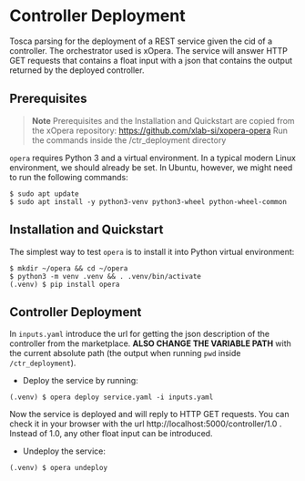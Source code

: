 # Controller Deployment
Tosca parsing for the deployment of a REST service given the cid of a controller. The orchestrator used is xOpera. The service will answer HTTP GET requests that contains a float input with a json that contains the output returned by the deployed controller.

## Prerequisites
> **Note** Prerequisites and the Installation and Quickstart are copied from the xOpera repository: https://github.com/xlab-si/xopera-opera
> Run the commands inside the /ctr_deployment directory

`opera` requires Python 3 and a virtual environment. 
In a typical modern Linux environment, we should already be set. 
In Ubuntu, however, we might need to run the following commands:

```console
$ sudo apt update
$ sudo apt install -y python3-venv python3-wheel python-wheel-common
```
## Installation and Quickstart
The simplest way to test `opera` is to install it into Python virtual environment:

```console
$ mkdir ~/opera && cd ~/opera
$ python3 -m venv .venv && . .venv/bin/activate
(.venv) $ pip install opera
```

## Controller Deployment
In `inputs.yaml` introduce the url for getting the json description of the controller from the marketplace. **ALSO CHANGE THE VARIABLE PATH** with the current absolute path (the output when running `pwd` inside `/ctr_deployment`).

* Deploy the service by running:
```console
(.venv) $ opera deploy service.yaml -i inputs.yaml
```
Now the service is deployed and will reply to HTTP GET requests. You can check it in your browser with the url http://localhost:5000/controller/1.0 . Instead of 1.0, any other float input can be introduced.

* Undeploy the service:
```console
(.venv) $ opera undeploy
```